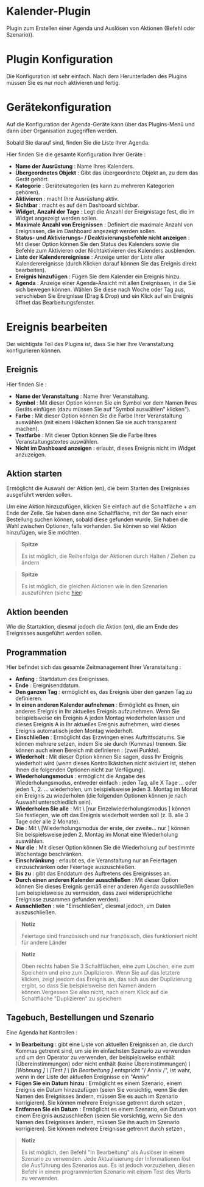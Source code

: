 # Kalender-Plugin

Plugin zum Erstellen einer Agenda und Auslösen von Aktionen (Befehl oder Szenario)).

# Plugin Konfiguration

Die Konfiguration ist sehr einfach. Nach dem Herunterladen des Plugins müssen Sie es nur noch aktivieren und fertig.

# Gerätekonfiguration

Auf die Konfiguration der Agenda-Geräte kann über das Plugins-Menü und dann über Organisation zugegriffen werden.

Sobald Sie darauf sind, finden Sie die Liste Ihrer Agenda.

Hier finden Sie die gesamte Konfiguration Ihrer Geräte :

-   **Name der Ausrüstung** : Name Ihres Kalenders.
-   **Übergeordnetes Objekt** : Gibt das übergeordnete Objekt an, zu dem das Gerät gehört.
-   **Kategorie** : Gerätekategorien (es kann zu mehreren Kategorien gehören).
-   **Aktivieren** : macht Ihre Ausrüstung aktiv.
-   **Sichtbar** : macht es auf dem Dashboard sichtbar.
-   **Widget, Anzahl der Tage** : Legt die Anzahl der Ereignistage fest, die im Widget angezeigt werden sollen.
-   **Maximale Anzahl von Ereignissen** : Definiert die maximale Anzahl von Ereignissen, die im Dashboard angezeigt werden sollen.
-   **Status- und Aktivierungs- / Deaktivierungsbefehle nicht anzeigen** : Mit dieser Option können Sie den Status des Kalenders sowie die Befehle zum Aktivieren oder Nichtaktivieren des Kalenders ausblenden.
-   **Liste der Kalenderereignisse** : Anzeige unter der Liste aller Kalenderereignisse (durch Klicken darauf können Sie das Ereignis direkt bearbeiten).
-   **Ereignis hinzufügen** : Fügen Sie dem Kalender ein Ereignis hinzu.
-   **Agenda** : Anzeige einer Agenda-Ansicht mit allen Ereignissen, in die Sie sich bewegen können. Wählen Sie diese nach Woche oder Tag aus, verschieben Sie Ereignisse (Drag & Drop) und ein Klick auf ein Ereignis öffnet das Bearbeitungsfenster.

# Ereignis bearbeiten

Der wichtigste Teil des Plugins ist, dass Sie hier Ihre Veranstaltung konfigurieren können.

## Ereignis

Hier finden Sie :

-   **Name der Veranstaltung** : Name Ihrer Veranstaltung.
-   **Symbol** : Mit dieser Option können Sie ein Symbol vor dem Namen Ihres Geräts einfügen (dazu müssen Sie auf "Symbol auswählen" klicken").
-   **Farbe** : Mit dieser Option können Sie die Farbe Ihrer Veranstaltung auswählen (mit einem Häkchen können Sie sie auch transparent machen).
-   **Textfarbe** : Mit dieser Option können Sie die Farbe Ihres Veranstaltungstextes auswählen.
-   **Nicht im Dashboard anzeigen** : erlaubt, dieses Ereignis nicht im Widget anzuzeigen.

## Aktion starten

Ermöglicht die Auswahl der Aktion (en), die beim Starten des Ereignisses ausgeführt werden sollen.

Um eine Aktion hinzuzufügen, klicken Sie einfach auf die Schaltfläche + am Ende der Zeile. Sie haben dann eine Schaltfläche, mit der Sie nach einer Bestellung suchen können, sobald diese gefunden wurde. Sie haben die Wahl zwischen Optionen, falls vorhanden. Sie können so viel Aktion hinzufügen, wie Sie möchten.

> **Spitze**
>
> Es ist möglich, die Reihenfolge der Aktionen durch Halten / Ziehen zu ändern


> **Spitze**
>
>Es ist möglich, die gleichen Aktionen wie in den Szenarien auszuführen (siehe [hier](https://jeedom.github.io/core/de_DE/scenario))

## Aktion beenden

Wie die Startaktion, diesmal jedoch die Aktion (en), die am Ende des Ereignisses ausgeführt werden sollen.

## Programmation

Hier befindet sich das gesamte Zeitmanagement Ihrer Veranstaltung :

-   **Anfang** : Startdatum des Ereignisses.
-   **Ende** : Ereignisenddatum.
-   **Den ganzen Tag** : ermöglicht es, das Ereignis über den ganzen Tag zu definieren.
-   **In einen anderen Kalender aufnehmen** : Ermöglicht es Ihnen, ein anderes Ereignis in Ihr aktuelles Ereignis aufzunehmen. Wenn Sie beispielsweise ein Ereignis A jeden Montag wiederholen lassen und dieses Ereignis A in Ihr aktuelles Ereignis aufnehmen, wird dieses Ereignis automatisch jeden Montag wiederholt.
-   **Einschließen** : Ermöglicht das Erzwingen eines Auftrittsdatums. Sie können mehrere setzen, indem Sie sie durch (Kommas) trennen. Sie können auch einen Bereich mit definieren : (zwei Punkte).
-   **Wiederholt** : Mit dieser Option können Sie sagen, dass Ihr Ereignis wiederholt wird (wenn dieses Kontrollkästchen nicht aktiviert ist, stehen Ihnen die folgenden Optionen nicht zur Verfügung).
-   **Wiederholungsmodus** : ermöglicht die Angabe des Wiederholungsmodus, entweder einfach : jeden Tag, alle X Tage ... oder jeden 1., 2. ... wiederholen, um beispielsweise jeden 3. Montag im Monat ein Ereignis zu wiederholen (die folgenden Optionen können je nach Auswahl unterschiedlich sein).
-   **Wiederholen Sie alle** : Mit \ [nur Einzelwiederholungsmodus \] können Sie festlegen, wie oft das Ereignis wiederholt werden soll (z. B. alle 3 Tage oder alle 2 Monate).
-   **Die** : Mit \ [Wiederholungsmodus der erste, der zweite… nur \] können Sie beispielsweise jeden 2. Montag im Monat eine Wiederholung auswählen.
-   **Nur die** : Mit dieser Option können Sie die Wiederholung auf bestimmte Wochentage beschränken.
-   **Einschränkung** : erlaubt es, die Veranstaltung nur an Feiertagen einzuschränken oder Feiertage auszuschließen.
-   **Bis zu** : gibt das Enddatum des Auftretens des Ereignisses an.
-   **Durch einen anderen Kalender ausschließen** : Mit dieser Option können Sie dieses Ereignis gemäß einer anderen Agenda ausschließen (um beispielsweise zu vermeiden, dass zwei widersprüchliche Ereignisse zusammen gefunden werden).
-   **Ausschließen** : wie "Einschließen", diesmal jedoch, um Daten auszuschließen.

> **Notiz**
>
> Feiertage sind französisch und nur französisch, dies funktioniert nicht für andere Länder

> **Notiz**
>
> Oben rechts haben Sie 3 Schaltflächen, eine zum Löschen, eine zum Speichern und eine zum Duplizieren. Wenn Sie auf das letztere klicken, zeigt jeedom das Ereignis an, das sich aus der Duplizierung ergibt, so dass Sie beispielsweise den Namen ändern können.Vergessen Sie also nicht, nach einem Klick auf die Schaltfläche "Duplizieren" zu speichern

## Tagebuch, Bestellungen und Szenario

Eine Agenda hat Kontrollen :

-   **In Bearbeitung** : gibt eine Liste von aktuellen Ereignissen an, die durch Kommas getrennt sind, um sie im einfachsten Szenario zu verwenden und um den Operator zu verwenden, der beispielsweise enthält (Übereinstimmungen) oder nicht enthält (keine Übereinstimmungen) *\ [Wohnung \] \ [Test \] \ [In Bearbeitung \]* entspricht "/ Anniv /", ist wahr, wenn in der Liste der aktuellen Ereignisse ein "Anniv"
- **Fügen Sie ein Datum hinzu** : Ermöglicht es einem Szenario, einem Ereignis ein Datum hinzuzufügen (seien Sie vorsichtig, wenn Sie den Namen des Ereignisses ändern, müssen Sie es auch im Szenario korrigieren). Sie können mehrere Ereignisse getrennt durch setzen ,
- **Entfernen Sie ein Datum** : Ermöglicht es einem Szenario, ein Datum von einem Ereignis auszuschließen (seien Sie vorsichtig, wenn Sie den Namen des Ereignisses ändern, müssen Sie ihn auch im Szenario korrigieren). Sie können mehrere Ereignisse getrennt durch setzen ,

> **Notiz**
>
> Es ist möglich, den Befehl "In Bearbeitung" als Auslöser in einem Szenario zu verwenden. Jede Aktualisierung der Informationen löst die Ausführung des Szenarios aus. Es ist jedoch vorzuziehen, diesen Befehl in einem programmierten Szenario mit einem Test des Werts zu verwenden.
